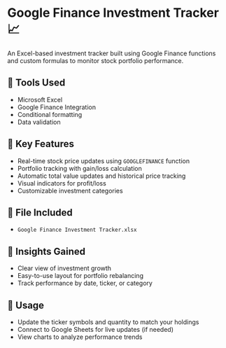 # Google Finance Investment Tracker 📈

An Excel-based investment tracker built using Google Finance functions and custom formulas to monitor stock portfolio performance.

## 🔧 Tools Used
- Microsoft Excel
- Google Finance Integration
- Conditional formatting
- Data validation

## 📌 Key Features
- Real-time stock price updates using `GOOGLEFINANCE` function
- Portfolio tracking with gain/loss calculation
- Automatic total value updates and historical price tracking
- Visual indicators for profit/loss
- Customizable investment categories

## 📁 File Included
- `Google Finance Investment Tracker.xlsx`

## 🧠 Insights Gained
- Clear view of investment growth
- Easy-to-use layout for portfolio rebalancing
- Track performance by date, ticker, or category

## 🔗 Usage
- Update the ticker symbols and quantity to match your holdings
- Connect to Google Sheets for live updates (if needed)
- View charts to analyze performance trends
